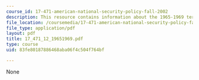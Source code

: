 ```yaml
---
course_id: 17-471-american-national-security-policy-fall-2002
description: This resource contains information about the 1965-1969 terms.
file_location: /coursemedia/17-471-american-national-security-policy-fall-2002/83fe80187886468aba06f4c504f764bf_17_471_12_19651969.pdf
file_type: application/pdf
layout: pdf
title: 17_471_12_19651969.pdf
type: course
uid: 83fe80187886468aba06f4c504f764bf

---
```

None